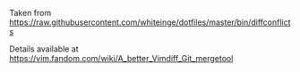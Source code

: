 Taken from https://raw.githubusercontent.com/whiteinge/dotfiles/master/bin/diffconflicts

Details available at https://vim.fandom.com/wiki/A_better_Vimdiff_Git_mergetool

